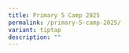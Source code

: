 ```yaml
---
title: Primary 5 Camp 2025
permalink: /primary-5-camp-2025/
variant: tiptap
description: ""
---
```

